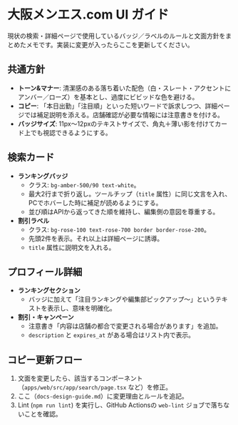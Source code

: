 # 大阪メンエス.com UI ガイド

現状の検索・詳細ページで使用しているバッジ／ラベルのルールと文面方針をまとめたメモです。実装に変更が入ったらここを更新してください。

## 共通方針

- **トーン&マナー**: 清潔感のある落ち着いた配色（白・スレート・アクセントにアンバー／ローズ）を基本とし、過度にビビッドな色を避ける。
- **コピー**: 「本日出勤」「注目順」といった短いワードで訴求しつつ、詳細ページでは補足説明を添える。店舗確認が必要な情報には注意書きを付ける。
- **バッジサイズ**: 11px〜12pxのテキストサイズで、角丸＋薄い影を付けてカード上でも視認できるようにする。

## 検索カード

- **ランキングバッジ**
  - クラス: `bg-amber-500/90 text-white`。
  - 最大2行まで折り返し。ツールチップ（`title` 属性）に同じ文言を入れ、PCでホバーした時に補足が読めるようにする。
  - 並び順はAPIから返ってきた順を維持し、編集側の意図を尊重する。
- **割引ラベル**
  - クラス: `bg-rose-100 text-rose-700 border border-rose-200`。
  - 先頭2件を表示。それ以上は詳細ページに誘導。
  - `title` 属性に説明文を入れる。

## プロフィール詳細

- **ランキングセクション**
  - バッジに加えて「注目ランキングや編集部ピックアップ〜」というテキストを表示し、意味を明確化。
- **割引・キャンペーン**
  - 注意書き「内容は店舗の都合で変更される場合があります」を追加。
  - `description` と `expires_at` がある場合はリスト内で表示。

## コピー更新フロー

1. 文面を変更したら、該当するコンポーネント（`apps/web/src/app/search/page.tsx` など）を修正。
2. ここ（`docs-design-guide.md`）に変更理由とルールを追記。
3. Lint (`npm run lint`) を実行し、GitHub Actionsの `web-lint` ジョブで落ちないことを確認。

